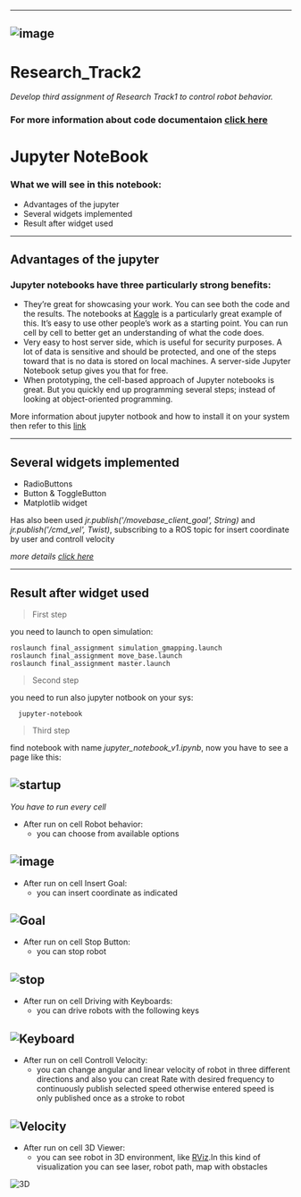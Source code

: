 -------------------------------------------------------------------------------------
![image](https://user-images.githubusercontent.com/80394968/164893651-97509a6f-be9f-4444-a7d0-cebec382c125.png)
-------------------------------------------------------------------------------------
# Research_Track2
*Develop third assignment of Research Track1 to control robot behavior.*
### For more information about code documentaion [click here](https://mohammadrezahajihosseini.github.io/Research_Track2/)
#
Jupyter NoteBook
================================
### What we will see in this notebook:
 * Advantages of the jupyter
 * Several widgets implemented 
 * Result after widget used

-------------------------------------------------------------------------------------
Advantages of the jupyter
----------------------
### Jupyter notebooks have three particularly strong benefits:
* They’re great for showcasing your work. You can see both the code and the results. The notebooks at [Kaggle](https://www.kaggle.com/code) is a particularly great example of this.
It’s easy to use other people’s work as a starting point. You can run cell by cell to better get an understanding of what the code does.
* Very easy to host server side, which is useful for security purposes. A lot of data is sensitive and should be protected, and one of the steps toward that is no data is stored on local machines. A server-side Jupyter Notebook setup gives you that for free.
* When prototyping, the cell-based approach of Jupyter notebooks is great. But you quickly end up programming several steps; instead of looking at object-oriented programming.

More information about jupyter notbook and how to install it on your system then refer to this [link](https://2021.aulaweb.unige.it/pluginfile.php/407745/mod_resource/content/0/rtII_2_2022.pdf)

-------------------------------------------------------------------------------------
Several widgets implemented 
----------------------
  -  RadioButtons
  -  Button & ToggleButton
  -  Matplotlib widget 
 
Has also been used *jr.publish('/movebase_client_goal', String)* and *jr.publish('/cmd_vel', Twist)*, subscribing to a ROS topic for insert coordinate by user and controll velocity

*more details [click here](https://github.com/jupyter-widgets/ipywidgets/blob/master/docs/source/examples/Widget%20List.ipynb)*

-------------------------------------------------------------------------------------
Result after widget used 
----------------------
> First step 
 
   you need to launch to open simulation: 
  
    roslaunch final_assignment simulation_gmapping.launch
    roslaunch final_assignment move_base.launch
    roslaunch final_assignment master.launch
        
> Second step
 
   you need to run also jupyter notbook on your sys:
  
      jupyter-notebook
    
> Third step

   find notebook with name *jupyter_notebook_v1.ipynb*, now you have to see a page like this: 
    
![startup](https://user-images.githubusercontent.com/80394968/164909401-bbb2b87d-76b8-42fd-b498-b7db1d6579ca.jpg)
-------------------------------------------------------------------------------------
*You have to run every cell*
  - After run on cell Robot behavior:
    - you can choose from available options

![image](https://user-images.githubusercontent.com/80394968/164909532-867c45dc-f1bb-42ba-bd93-82cd6c8831b2.png)
-------------------------------------------------------------------------------------
- After run on cell Insert Goal:
  - you can insert coordinate as indicated

![Goal](https://user-images.githubusercontent.com/80394968/164909799-a3ebd9b0-699a-490c-965f-49a032de3df6.jpg)
-------------------------------------------------------------------------------------
- After run on cell Stop Button:
  - you can stop robot

![stop](https://user-images.githubusercontent.com/80394968/164909960-4b9b20f6-16b5-4310-a900-d2062907751a.jpg)
-------------------------------------------------------------------------------------
- After run on cell Driving with Keyboards:
  - you can drive robots with the following keys

![Keyboard](https://user-images.githubusercontent.com/80394968/164910028-a2ff29c9-ad6b-429d-8681-5df5f003ff2b.jpg)
-------------------------------------------------------------------------------------
- After run on cell Controll Velocity:
  - you can change angular and linear velocity of robot in three different directions and also you can creat Rate with desired frequency to continuously publish selected speed otherwise entered speed is only published once as a stroke to robot

![Velocity](https://user-images.githubusercontent.com/80394968/164910208-442ac60b-f557-41e1-894f-cd3740131ba5.jpg)
-------------------------------------------------------------------------------------
- After run on cell 3D Viewer:
  - you can see robot in 3D environment, like [RViz](http://wiki.ros.org/rviz).In this kind of visualization you can see laser, robot path, map with obstacles

![3D](https://user-images.githubusercontent.com/80394968/164910302-3cc25a9e-775a-4bc1-94f4-0c0c5ab5ccac.jpg)







